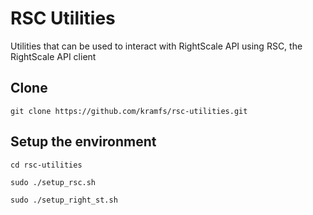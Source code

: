 RSC Utilities
===================

Utilities that can be used to interact with RightScale API using RSC, the RightScale API client

Clone
-------------
`git clone https://github.com/kramfs/rsc-utilities.git`

Setup the environment
-------------
`cd rsc-utilities`

`sudo ./setup_rsc.sh`

`sudo ./setup_right_st.sh`

